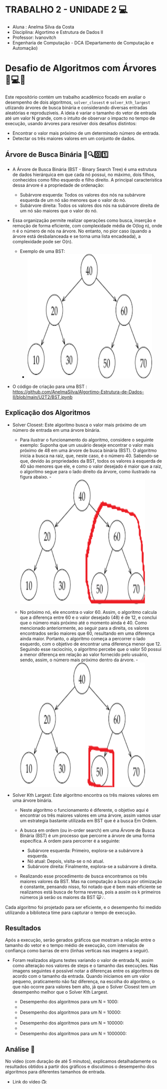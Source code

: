 # TRABALHO 2 - UNIDADE 2 💻

- Aluna : Anelma Silva da Costa
- Disciplina: Algortimo e Estrutura de Dados II
- Professor: Ivanovitch
- Engenharia de Computação - DCA (Departamento de Computação e Automação)
  
# Desafio de Algoritmos com Árvores 🌳💻🤯

Este repositório contém um trabalho acadêmico focado em avaliar o desempenho de dois algoritmos, `solver_closest` e `solver_kth_largest` utlizando árvores de busca binária e considerando diversas entradas aleatórias e reproduzíveis. A ideia é variar o tamanho do vetor de entrada até um valor N grande, com o intuito de observar o impacto no tempo de execução, usando árvores para resolver dois desafios distintos:

- Encontrar o valor mais próximo de um determinado número de entrada.
- Detectar os três maiores valores em um conjunto de dados.

## Árvore de Busca Binária 🌳🔍0️⃣1️⃣

- A Árvore de Busca Binária (BST - Binary Search Tree) é uma estrutura de dados hierárquica em que cada nó possui, no máximo, dois filhos, conhecidos como filho esquerdo e filho direito. A principal característica dessa árvore é a propriedade de ordenação:

  - Subárvore esquerda: Todos os valores dos nós na subárvore esquerda de um nó são menores que o valor do nó.
  - Subárvore direita: Todos os valores dos nós na subárvore direita de um nó são maiores que o valor do nó.
    
- Essa organização permite realizar operações como busca, inserção e remoção de forma eficiente, com complexidade média de O(log n), onde n é o número de nós na árvore. No entanto, no pior caso (quando a árvore está desbalanceada e se torna uma lista encadeada), a complexidade pode ser O(n).
    - Exemplo de uma BST:
        - <img src="https://github.com/AnelmaSilva/Algortimo-Estrutura-de-Dados-II/blob/main/U2T2/BST.png"  width="400" height="400"/>
          
- O código de criação para uma BST : https://github.com/AnelmaSilva/Algortimo-Estrutura-de-Dados-II/blob/main/U2T2/BST.ipynb

## Explicação dos Algoritmos

- Solver Closest: Este algoritmo busca o valor mais próximo de um número de entrada em uma árvore binária.
  - Para ilustrar o funcionamento do algoritmo, considere o seguinte exemplo: Suponha que um usuário deseje encontrar o valor mais próximo de 48 em uma árvore de busca binária (BST). O algoritmo inicia a busca na raiz, que, neste caso, é o número 40. Sabendo-se que, devido às propriedades da BST, todos os valores à esquerda de 40 são menores que ele, e como o valor desejado é maior que a raiz, o algoritmo segue para o lado direito da árvore, como ilustrado na figura abaixo.
        - <img src="https://github.com/AnelmaSilva/Algortimo-Estrutura-de-Dados-II/blob/main/U2T2/BST_RIGHT40.png"  width="400" height="400"/>

  - No próximo nó, ele encontra o valor 60. Assim, o algoritmo calcula que a diferença entre 60 e o valor desejado (48) é de 12, e conclui que o número mais próximo até o momento ainda é 40. Como mencionado anteriormente, ao seguir para a direita, os valores encontrados serão maiores que 60, resultando em uma diferença ainda maior. Portanto, o algoritmo começa a percorrer o lado esquerdo, com o objetivo de encontrar uma diferença menor que 12. Seguindo esse raciocínio, o algoritmo percebe que o valor 50 possui a menor diferença em relação ao valor fornecido pelo usuário, sendo, assim, o número mais próximo dentro da árvore.
        - <img src="https://github.com/AnelmaSilva/Algortimo-Estrutura-de-Dados-II/blob/main/U2T2/BST_CORRECTVALUE.png"  width="400" height="400"/>

- Solver Kth Largest: Este algoritmo encontra os três maiores valores em uma árvore binária.
    - Neste algoritmo o funcionamento é diferente, o objetivo aqui é encontrar os três maiores valores em uma árvore, assim vamos usar um estrategia bastante utilizada em BST que é a busca Em Ordem.
    - A busca em ordem (ou in-order search) em uma Árvore de Busca Binária (BST) é um processo que percorre a árvore de uma forma específica. A ordem para percorrer é a seguinte:
      - Subárvore esquerda: Primeiro, explora-se a subárvore à esquerda.
      - Nó atual: Depois, visita-se o nó atual.
      - Subárvore direita: Finalmente, explora-se a subárvore à direita.
        
    - Realizando esse procedimento de busca encontramos os três maiores valores da BST. Mas na computação a busca por otimização é constante, pensando nisso, foi notado que é bem mais eficiente se realizamos está busca de forma reversa, pois a assim os k primeiros números já serão os maiores da BST 🙀💡.

Cada algoritmo foi projetado para ser eficiente, e o desempenho foi medido utilizando a biblioteca time para capturar o tempo de execução.

## Resultados

Após a execução, serão gerados gráficos que mostram a relação entre o tamanho do vetor e o tempo médio de execução, com intervalos de confiança como barras de erro (linhas verticas nas imagens a seguir).

- Foram realizados alguns testes variando o valor de entrada N, assim como alteração nos valores de steps e o tamanho das execuções. Nas imagens seguintes é possível notar a diferenças entre os algoritmos de acordo com o tamanho da entrada. Quando iniciamos em um valor pequeno, praticamento não faz diferença, na escolha do algoritmo, o que não ocorre para valores bem alto, já que o Solver Closest tem um desempenho melhor que o Solver Kth Largest.
  
    - Desempenho dos algoritmos para um N = 1000:
    - 
    - Desempenho dos algoritmos para um N = 10000:
    - 
    - Desempenho dos algoritmos para um N = 100000:
    - 
    - Desempenho dos algoritmos para um N = 1000000:
## Análise 📝

No vídeo (com duração de até 5 minutos), explicamos detalhadamente os resultados obtidos a partir dos gráficos e discutimos o desempenho dos algoritmos para diferentes tamanhos de entrada.
   - Link do vídeo 📺: 
